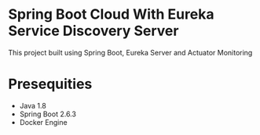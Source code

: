 # Spring Boot Cloud With Eureka Service Discovery Server
This project built using Spring Boot, Eureka Server and Actuator Monitoring

# Presequities
- Java 1.8
- Spring Boot 2.6.3
- Docker Engine